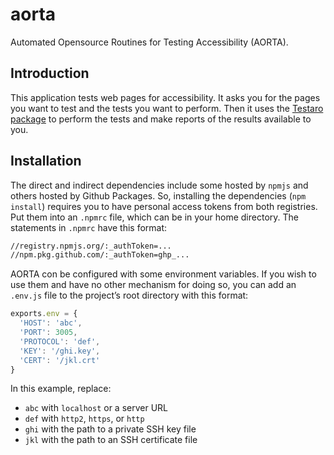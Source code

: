 # aorta

Automated Opensource Routines for Testing Accessibility (AORTA).

## Introduction

This application tests web pages for accessibility. It asks you for the pages you want to test and the tests you want to perform. Then it uses the [Testaro package](https://www.npmjs.com/package/testaro) to perform the tests and make reports of the results available to you.

## Installation

The direct and indirect dependencies include some hosted by `npmjs` and others hosted by Github Packages. So, installing the dependencies (`npm install`) requires you to have personal access tokens from both registries. Put them into an `.npmrc` file, which can be in your home directory. The statements in `.npmrc` have this format:

```bash
//registry.npmjs.org/:_authToken=...
//npm.pkg.github.com/:_authToken=ghp_...
```

AORTA con be configured with some environment variables. If you wish to use them and have no other mechanism for doing so, you can add an `.env.js` file to the project’s root directory with this format:

```javascript
exports.env = {
  'HOST': 'abc',
  'PORT': 3005,
  'PROTOCOL': 'def',
  'KEY': '/ghi.key',
  'CERT': '/jkl.crt'
}
```

In this example, replace:
- `abc` with `localhost` or a server URL
- `def` with `http2`, `https`, or `http`
- `ghi` with the path to a private SSH key file
- `jkl` with the path to an SSH certificate file
